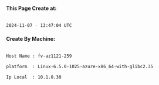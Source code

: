 
   
#### This Page Create at:

```bash

2024-11-07 - 13:47:04 UTC

```

#### Create By Machine:

```bash

Host Name : fv-az1121-259

platform  : Linux-6.5.0-1025-azure-x86_64-with-glibc2.35

Ip Local  : 10.1.0.30

```

